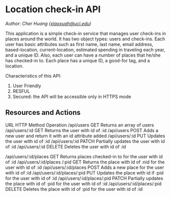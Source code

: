 Location check-in API
===============

_Author: Cher Huang (<xiaoxuah@uci.edu>)_

This application is a simple check-in service that manages user check-ins in places around the world. It has two object types: users and check-ins. Each user has basic attributes such as first name, last name, email address, based-location, current-location, estimated spending in traveling each year, and a unique ID. Also, each user can have a number of places that he/she has checked-in to. Each place has a unique ID, a good-for tag, and a location. 

Characteristics of this API:
1)	User Friendly 
2)	RESFUL 
3)	Secured: the API  will be accessible only in HTTPS mode 

## Resources and Actions

URL                HTTP         Method          Operation
/api/users 			            GET          Returns an array of users
/api/users/:id                  GET          Returns the user with id of :id
/api/users                	    POST         Adds a new user and return it with an id attribute added
/api/users/:id            	    PUT          Updates the user with id of :id
/api/users/:id             	    PATCH        Partially updates the user with id of :id
/api/users/:id                  DELETE       Deletes the user with id of :id


/api/users/:id/places	        GET          Returns places checked-in to for the user with id of :id
/api/users/:id/places /:pid     GET          Returns the place with id of :nid for the user with id of :id
/api/users/:id/places            POST         Adds a new place for the user with id of :id
/api/users/:id/places/:pid      PUT          Updates the place with id if :pid for the user with id of :id
/api/users/:id/places/:pid      PATCH        Partially updates the place with id of :pid for the user with id of :id
/api/users/:id/places/:pid   DELETE       Deletes the place with id of :pid for the user with id of :id

